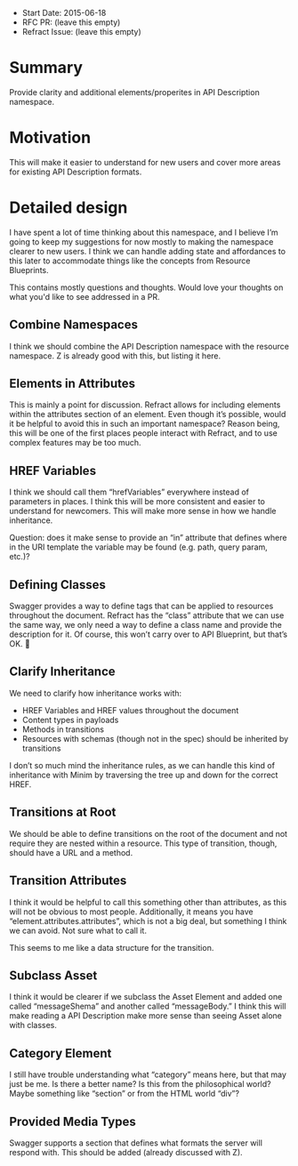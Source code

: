 - Start Date: 2015-06-18
- RFC PR: (leave this empty)
- Refract Issue: (leave this empty)

# Summary

Provide clarity and additional elements/properites in API Description namespace.

# Motivation

This will make it easier to understand for new users and cover more areas for existing API Description formats.

# Detailed design

I have spent a lot of time thinking about this namespace, and I believe I’m going to keep my suggestions for now mostly to making the namespace clearer to new users. I think we can handle adding state and affordances to this later to accommodate things like the concepts from Resource Blueprints.

This contains mostly questions and thoughts. Would love your thoughts on what you'd like to see addressed in a PR.

## Combine Namespaces

I think we should combine the API Description namespace with the resource namespace. Z is already good with this, but listing it here.

## Elements in Attributes

This is mainly a point for discussion. Refract allows for including elements within the attributes section of an element. Even though it’s possible, would it be helpful to avoid this in such an important namespace? Reason being, this will be one of the first places people interact with Refract, and to use complex features may be too much.

## HREF Variables

I think we should call them “hrefVariables” everywhere instead of parameters in places. I think this will be more consistent and easier to understand for newcomers. This will make more sense in how we handle inheritance.

Question: does it make sense to provide an “in” attribute that defines where in the URI template the variable may be found (e.g. path, query param, etc.)?

## Defining Classes

Swagger provides a way to define tags that can be applied to resources throughout the document. Refract has the “class” attribute that we can use the same way, we only need a way to define a class name and provide the description for it. Of course, this won’t carry over to API Blueprint, but that’s OK.

## Clarify Inheritance

We need to clarify how inheritance works with:

* HREF Variables and HREF values throughout the document
* Content types in payloads
* Methods in transitions
* Resources with schemas (though not in the spec) should be inherited by transitions

I don’t so much mind the inheritance rules, as we can handle this kind of inheritance with Minim by traversing the tree up and down for the correct HREF.

## Transitions at Root

We should be able to define transitions on the root of the document and not require they are nested within a resource. This type of transition, though, should have a URL and a method.

## Transition Attributes

I think it would be helpful to call this something other than attributes, as this will not be obvious to most people. Additionally, it means you have “element.attributes.attributes”, which is not a big deal, but something I think we can avoid. Not sure what to call it.

This seems to me like a data structure for the transition.

## Subclass Asset

I think it would be clearer if we subclass the Asset Element and added one called “messageShema” and another called “messageBody.” I think this will make reading a API Description make more sense than seeing Asset alone with classes.

## Category Element

I still have trouble understanding what “category” means here, but that may just be me. Is there a better name? Is this from the philosophical world? Maybe something like “section” or from the HTML world “div”?

## Provided Media Types

Swagger supports a section that defines what formats the server will respond with. This should be added (already discussed with Z).
